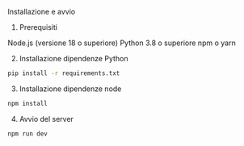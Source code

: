 Installazione e avvio

1. Prerequisiti

Node.js (versione 18 o superiore)
Python 3.8 o superiore
npm o yarn

2. Installazione dipendenze Python

```bash
pip install -r requirements.txt
```

3. Installazione dipendenze node

```bash
npm install
```

4. Avvio del server

```bash
npm run dev
```
